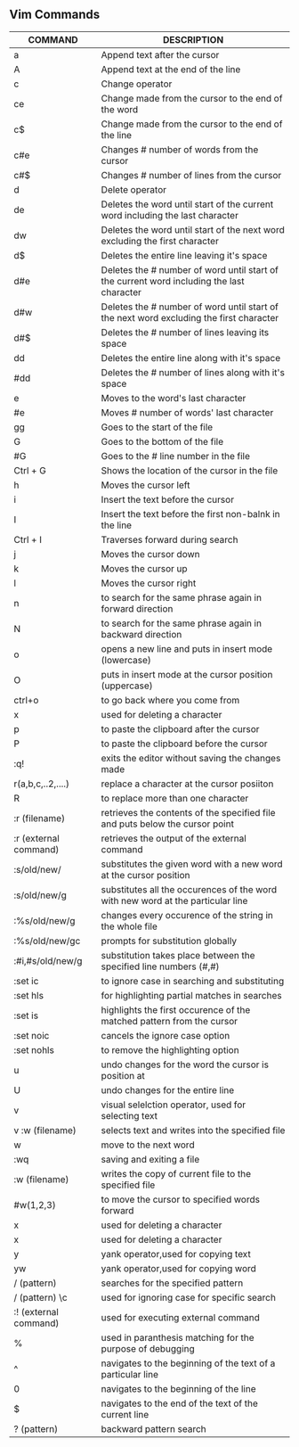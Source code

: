 ## Vim Commands
| COMMAND | DESCRIPTION |
| --- | --- |
| a | Append text after the cursor |
| A | Append text at the end of the line |
| c | Change operator |
| ce | Change made from the cursor to the end of the word |
| c$ | Change made from the cursor to the end of the line |
| c#e | Changes # number of words from the cursor |
| c#$ | Changes # number of lines from the cursor | 
| d | Delete operator |
| de |  Deletes the word until start of the current word including the last character | 
| dw | Deletes the word until start of the next word excluding the first character |
| d$ | Deletes the entire line leaving it's space |
| d#e | Deletes the # number of word until start of the current word including the last character |
| d#w | Deletes the # number of word until start of the next word excluding the first character | 
| d#$ | Deletes the # number of lines leaving its space | 
| dd | Deletes the entire line along with it's space |
| #dd | Deletes the # number of lines along with it's space | 
| e | Moves to the word's last character |
| #e | Moves # number of words' last character |
| gg | Goes to the start  of the file |
| G | Goes to the bottom of the file |
| #G | Goes to the # line number in the file | 
| Ctrl + G | Shows the location of the cursor in the file |
| h | Moves the cursor left | 
| i | Insert the text before the cursor |
| I | Insert the text before the first non-balnk in the line |
| Ctrl + I | Traverses forward during search |
| j | Moves the cursor down |
| k | Moves the cursor up |
| l |  Moves the cursor right |   
|n|to search for the same phrase again in forward direction|
|N|to search for the same phrase again in backward direction|
|o|opens a new line and puts in insert mode (lowercase)|
|O|puts in insert mode at the cursor position (uppercase)|
|ctrl+o|to go back where you come from|
|x|used for deleting a character|
|p|to paste the clipboard after the cursor|
|P|to paste the clipboard before the cursor|
|:q!|exits the editor without saving the changes made|
|r(a,b,c,..2,....)|replace a character at the cursor posiiton|
|R|to replace more than one character|
|:r (filename)|retrieves the contents of the specified file and puts below the cursor point|
|:r (external command)|retrieves the output of the external command|
|:s/old/new/|substitutes the given word with a new word at the cursor position|
|:s/old/new/g|substitutes all the occurences  of the word with new word at the particular line|
|:%s/old/new/g|changes every occurence of the string in the whole file|
|:%s/old/new/gc|prompts for substitution globally|
|:#i,#s/old/new/g|substitution takes place between the specified line numbers (#,#)|
|:set ic|to ignore case in searching and substituting|
|:set hls|for highlighting partial matches in searches|
|:set is|highlights the first occurence of the matched pattern from the cursor|
|:set noic|cancels the ignore case option|
|:set nohls|to remove the highlighting option|
|u|undo changes for the word the cursor is position at|
|U|undo changes for the entire line|
|v|visual selelction operator, used for selecting text|
|v :w (filename)|selects text and writes into the specified file|
|w|move to the next word|
|:wq|saving and exiting a file|
|:w (filename)|writes the copy of current file to the specified file|
|#w(1,2,3)|to move the cursor to specified words forward|
|x|used for deleting a character|
|x|used for deleting a character|
|y|yank operator,used for copying text|
|yw|yank operator,used for copying word|
|/ (pattern)|searches for the specified pattern|
|/ (pattern) \c|used for ignoring case for specific search|
|:! (external command)|used for executing external command|
|%|used in paranthesis matching for the purpose of debugging|
|^|navigates to the beginning of the text of a particular line|
|0|navigates to the beginning of the line|
|$|navigates to the end of the text of the current line|
|? (pattern)|backward pattern search|
